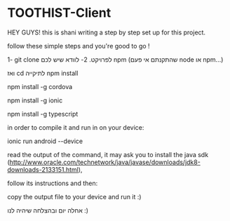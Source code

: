 # TOOTHIST-Client

HEY GUYS! this is shani writing a step by step set up for this project. 

follow these simple steps and you're good to go ! 

1-  git clone  לפרויקט. 
2- לוודא שיש לכם npm (שהתקנתם אי פעם node או npm...) 

ואז 
cd לתיקייה 
npm install

npm install -g cordova

npm install -g ionic

npm install -g typescript


in order to compile it and run in on your device: 

ionic run android --device

read the output of the command, it may ask you to install the java sdk (http://www.oracle.com/technetwork/java/javase/downloads/jdk8-downloads-2133151.html),
 
follow its instructions and then: 

copy the output file to your device and run it :) 

אחלה יום ובהצלחה שיהיה לנו :)
